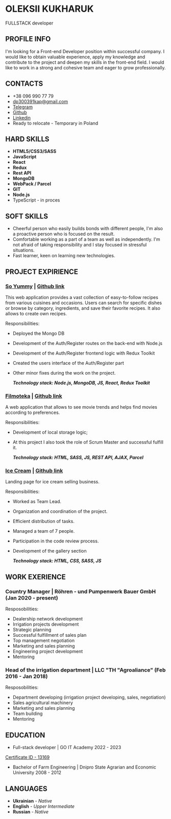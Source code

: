 # OLEKSII KUKHARUK

FULLSTACK developer

## PROFILE INFO

I'm looking for a Front-end Developer position within successful company. I
would like to obtain valuable experience, apply my knowledge and contribute to
the project and deepen my skills in the front-end field. I would like to work in a
strong and cohesive team and eager to grow professionally.

## CONTACTS

- +38 096 990 77 79
- dp300391kap@gmail.com
- [Telegram](https://t.me/iRory)
- [Github](https://github.com/Oleksii-Kukharuk?tab=repositories)
- [Linkedin](https://www.linkedin.com/in/oleksii-kukharuk/)
- Ready to relocate - Temporary in Poland

## HARD SKILLS

- **HTML5/CSS3/SASS**
- **JavaScript**
- **React**
- **Redux**
- **Rest API**
- **MongoDB**
- **WebPack / Parcel**
- **GIT**
- **Node.js**
- TypeScript - in proces

## SOFT SKILLS

- Cheerful person who easily builds bonds with different people,
  I'm also a proactive person who is focused on the
  result.
- Comfortable working as a part of a
  team as well as independently.
  I'm not afraid of taking responsibility and I stay
  focused in stressful situations.
- Fast learner, keen on learning new technologies.

## PROJECT EXPIRIENCE

### **[So Yummy](https://eddy-hub19.github.io/soyummy/welcome)** | [Github link](https://github.com/Eddy-hub19/soyummy)

This web application provides a vast collection of easy-to-follow recipes
from various cuisines and occasions. Users can search for specific dishes or
browse by category, ingredients, and save their favorite recipes. It also allows
to create own recipes.

Responsibilities:

- Deployed the Mongo DB
- Development of the Auth/Register routes on the back-end with Node.js
- Development of the Auth/Register frontend logic with Redux Toolkit
- Created the users interface of the Auth/Register part
- Other minor fixes during the work on the project.

  **_Technology stack: Node.js, MongoDB, JS, React, Redux Toolkit_**

### **[Filmoteka](https://am1007.github.io/filmoteka_PG-13/)** | [Github link](https://github.com/AM1007/filmoteka_PG-13)

A web application that allows to see movie trends and helps find movies
according to preferences.

Responsibilities:

- Development of local storage logic;
- At this project I also took the role of Scrum Master and successful fulfill it.

  **_Technology stack: HTML, SASS, JS, REST API, AJAX, Parcel_**

### **[Ice Cream](https://oleksii-kukharuk.github.io/ninjas-project/)** | [Github link](https://github.com/Oleksii-Kukharuk/ninjas-project)

Landing page for ice cream selling business.

Responsibilities:

- Worked as Team Lead.
- Organization and coordination of the project.
- Efficient distribution of tasks.
- Managed a team of 7 people.
- Participation in the code review process.
- Development of the gallery section

  **_Technology stack: HTML, CSS, SASS, JS_**

## WORK EXERIENCE

### **Country Manager | Röhren - und Pumpenwerk Bauer GmbH** (Jan 2020 - present)

Resposobilities:

- Dealership network development
- Irrigation projects development
- Strategic planning
- Successful fulfillment of sales plan
- Top management negotiation
- Marketing and sales planning
- Engineering project development
- Mentoring

### **Head of the irrigation department | LLC "TH "Agroaliance"** (Feb 2016 - Jan 2018)

Resposobilities:

- Department developing (irrigation project developing, sales, negotiation)
- Sales agricultural machinery
- Marketing and sales planning
- Team building
- Mentoring

## EDUCATION

- Full-stack developer | GO IT Academy 2022 - 2023

[Certificate ID - 13169](https://drive.google.com/file/d/14EO61mJZbu2T7fK2h7hwjNzBOrxTenez/view)

- Bachelor of Farm Engineering | Dnipro State Agrarian and Economic University 2008 - 2012

## LANGUAGES

- **Ukrainian** - _Native_
- **English** - _Upper Intermediate_
- **Russian** - _Native_
